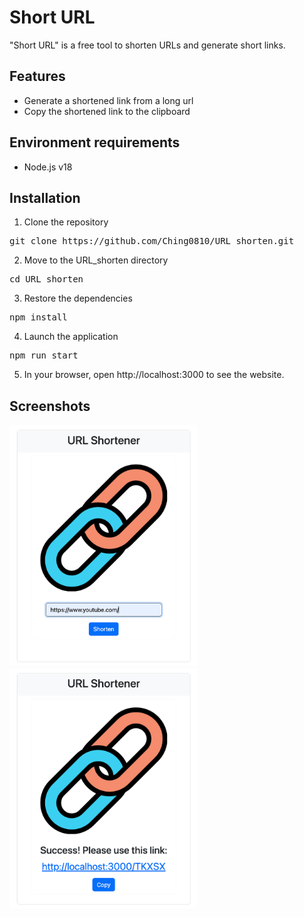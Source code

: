 # Short URL
"Short URL" is a free tool to shorten URLs and generate short links.

## Features
- Generate a shortened link from a long url
- Copy the shortened link to the clipboard
## Environment requirements
- Node.js v18
## Installation
1. Clone the repository
<pre>
git clone https://github.com/Ching0810/URL_shorten.git
</pre>
2. Move to the URL_shorten directory
<pre>
cd URL_shorten
</pre>
3. Restore the dependencies
<pre>
npm install
</pre>
4. Launch the application
<pre>
npm run start
</pre>
5. In your browser, open http://localhost:3000 to see the website.

## Screenshots
<img src="public/images/Screenshot 2023-08-26 at 5.08.29 PM.png" alt="URL shorten screenshots" width="300"><img src="public/images/Screenshot 2023-08-26 at 5.08.45 PM.png" alt="URL shorten screenshots" width="300">
